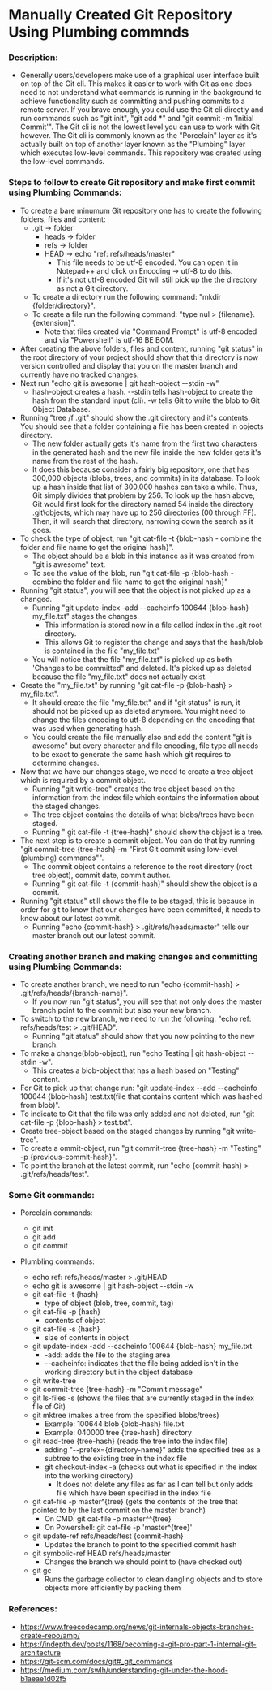 # Manually Created Git Repository Using Plumbing commnds

### Description:

* Generally users/developers make use of a graphical user interface built on top of the Git cli. This makes it easier to work with Git as one does need to not understand what commands is running in the background to achieve functionality such as committing and pushing commits to a remote server. If you brave enough, you could use the Git cli directly and run commands such as "git init", "git add *" and "git commit -m 'Initial Commit'". The Git cli is not the lowest level you can use to work with Git however. The Git cli is commonly known as the "Porcelain" layer as it's actually built on top of another layer known as the "Plumbing" layer which executes low-level commands. This repository was created using the low-level commands.

### Steps to follow to create Git repository and make first commit using Plumbing Commands:

* To create a bare minumum Git repository one has to create the following folders, files and content:
	* .git -> folder
		* heads -> folder
		* refs -> folder
		* HEAD -> echo "ref: refs/heads/master"
			* This file needs to be utf-8 encoded. You can open it in Notepad++ and click on Encoding -> utf-8 to do this.
			* If it's not utf-8 encoded Git will still pick up the the directory as not a Git directory.
	* To create a directory run the following command: "mkdir {folder/directory}".
	* To create a file run the following command: "type nul > {filename}.{extension}".
		* Note that files created via "Command Prompt" is utf-8 encoded and via "Powershell" is utf-16 BE BOM.
* After creating the above folders, files and content, running "git status" in the root directory of your project should show that this directory is now version controlled and display that you on the master branch and currently have no tracked changes.
* Next run "echo git is awesome | git hash-object --stdin -w"
	* hash-object creates a hash. --stdin tells hash-object to create the hash from the standard input (cli). -w tells Git to write the blob to Git Object Database.
* Running "tree /f .git" should show the .git directory and it's contents. You should see that a folder containing a file has been created in objects directory.
	* The new folder actually gets it's name from the first two characters in the generated hash and the new file inside the new folder gets it's name from the rest of the hash.
	*  It does this because consider a fairly big repository, one that has 300,000 objects (blobs, trees, and commits) in its database. To look up a hash inside that list of 300,000 hashes can take a while. Thus, Git simply divides that problem by 256. To look up the hash above, Git would first look for the directory named 54 inside the directory .git\objects, which may have up to 256 directories (00 through FF). Then, it will search that directory, narrowing down the search as it goes.
* To check the type of object, run "git cat-file -t {blob-hash - combine the folder and file name to get the original hash}".
	* The object should be a blob in this instance as it was created from "git is awesome" text.
	* To see the value of the blob, run "git cat-file -p {blob-hash - combine the folder and file name to get the original hash}"
* Running "git status", you will see that the object is not picked up as a changed.
	* Running "git update-index -add --cacheinfo 100644 {blob-hash} my_file.txt" stages the changes.
		* This information is stored now in a file called index in the .git root directory.
		* This allows Git to register the change and says that the hash/blob is contained in the file "my_file.txt"
	* You will notice that the file "my_file.txt" is picked up as both 'Changes to be committed" and deleted. It's picked up as deleted because the file "my_file.txt" does not actually exist.
* Create the "my_file.txt" by running "git cat-file -p {blob-hash} > my_file.txt".
	* It should create the file "my_file.txt" and if "git status" is run, it should not be picked up as deleted anymore. You might need to change the files encoding to utf-8 depending on the encoding that was used when generating hash.
	* You could create the file manually also and add the content "git is awesome" but every character and file encoding, file type all needs to be exact to generate the same hash which git requires to determine changes.
* Now that we have our changes stage, we need to create a tree object which is required by a commit object.
	* Running "git wrtie-tree" creates the tree object based on the information from the index file which contains the information about the staged changes.
	* The tree object contains the details of what blobs/trees have been staged.
	* Running " git cat-file -t {tree-hash}" should show the object is a tree.
* The next step is to create a commit object. You can do that by running "git commit-tree {tree-hash} -m "First Git commit using low-level (plumbing) commands"".
	* The commit object contains a reference to the root directory (root tree object), commit date, commit author.
	* Running " git cat-file -t {commit-hash}" should show the object is a commit.
* Running "git status" still shows the file to be staged, this is because in order for git to know that our changes have been committed, it needs to know about our latest commit.
	* Running "echo {commit-hash} > .git/refs/heads/master" tells our master branch out our latest commit.

### Creating another branch and making changes and committing using Plumbing Commands:

* To create another branch, we need to run "echo {commit-hash} > .git/refs/heads/{branch-name}".
	* If you now run "git status", you will see that not only does the master branch point to the commit but also your new branch.
* To switch to the new branch, we need to run the following: "echo ref: refs/heads/test > .git/HEAD".
	* Running "git status" should show that you now pointing to the new branch.
* To make a change(blob-object), run "echo Testing | git hash-object --stdin -w".
	* This creates a blob-object that has a hash based on "Testing" content.
* For Git to pick up that change run: "git update-index --add --cacheinfo 100644 {blob-hash} test.txt(file that contains content which was hashed from blob)".
* To indicate to Git that the file was only added and not deleted, run "git cat-file -p {blob-hash} > test.txt".
* Create tree-object based on the staged changes by running "git write-tree".
* To create a ommit-object, run "git commit-tree {tree-hash} -m "Testing" -p {previous-commit-hash}".
* To point the branch at the latest commit, run "echo {commit-hash} > .git/refs/heads/test".

### Some Git commands:

* Porcelain commands:
	* git init
	* git add
	* git commit
	
* Plumbling commands:
	* echo ref: refs/heads/master > .git/HEAD
	* echo git is awesome | git hash-object --stdin -w
	* git cat-file -t {hash}
		* type of object (blob, tree, commit, tag)
	* git cat-file -p {hash}
		* contents of object
	* git cat-file -s {hash}
		* size of contents in object
	* git update-index -add --cacheinfo 100644 {blob-hash} my_file.txt
		* -add: adds the file to the staging area
		* --cacheinfo: indicates that the file being added isn't in the working directory but in the object database
	* git write-tree
	* git commit-tree {tree-hash} -m "Commit message"
	* git ls-files -s (shows the files that are currently staged in the index file of Git)
	* git mktree (makes a tree from the specified blobs/trees)
		* Example: 100644 blob {blob-hash} file.txt
		* Example: 040000 tree {tree-hash} directory
	* git read-tree {tree-hash} (reads the tree into the index file)
		* adding "--prefex={directory-name}" adds the specified tree as a subtree to the existing tree in the index file
		* git checkout-index -a (checks out what is specified in the index into the working directory)
			* It does not delete any files as far as I can tell but only adds file which have been specified in the index file
	* git cat-file -p master^{tree} (gets the contents of the tree that pointed to by the last commit on the master branch)
		* On CMD: git cat-file -p master^^{tree}
		* On Powershell: git cat-file -p 'master^{tree}'
	* git update-ref refs/heads/test {commit-hash}
		* Updates the branch to point to the specified commit hash
	* git symbolic-ref HEAD refs/heads/master
		* Changes the branch we should point to (have checked out)
	* git gc
		* Runs the garbage collector to clean dangling objects and to store objects more efficiently by packing them 
	

### References:
* https://www.freecodecamp.org/news/git-internals-objects-branches-create-repo/amp/
* https://indepth.dev/posts/1168/becoming-a-git-pro-part-1-internal-git-architecture
* https://git-scm.com/docs/git#_git_commands
* https://medium.com/swlh/understanding-git-under-the-hood-b1aeae1d02f5
